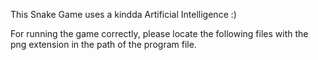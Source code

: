 This Snake Game uses a kindda Artificial Intelligence :)

For running the game correctly, please locate the following files with the png extension in the path of the program file.
